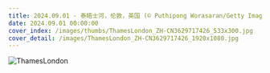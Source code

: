 ```yaml
---
title: 2024.09.01 - 泰晤士河，伦敦，英国 (© Puthipong Worasaran/Getty Images)
date: 2024.09.01 00:00:00
cover_index: /images/thumbs/ThamesLondon_ZH-CN3629717426_533x300.jpg
cover_detail: /images/ThamesLondon_ZH-CN3629717426_1920x1080.jpg
---
```


![ThamesLondon](/images/ThamesLondon_ZH-CN3629717426_1920x1080.jpg)
